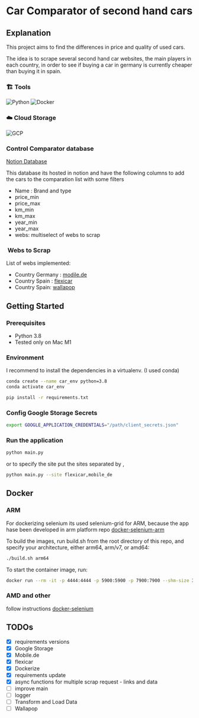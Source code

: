 # Car Comparator of second hand cars

## Explanation

This project aims to find the differences in price and quality of used cars.

The idea is to scrape several second hand car websites, the main players in each country, in order to see if buying a car in germany is currently cheaper than buying it in spain.

### 🏗️ Tools

![Python](https://img.shields.io/badge/Python-FFD43B?style=for-the-badge&logo=python&logoColor=darkgreen)
![Docker](https://img.shields.io/badge/Docker-2CA5E0?style=for-the-badge&logo=docker&logoColor=white)

### ☁️ Cloud Storage

![GCP](https://img.shields.io/badge/Google_Cloud-4285F4?style=for-the-badge&logo=google-cloud&logoColor=white)

### Control Comparator database

[Notion Database](https://jmmoyano.notion.site/Cars_comparator-9f00a3afd5ed40ac99145f3560923bd6)

This database its hosted in notion and have the following columns to add the cars to the comparation list with some filters

- Name : Brand and type
- price_min
- price_max
- km_min
- km_max
- year_min
- year_max
- webs:  multiselect of webs to scrap

###  Webs to Scrap

 List of webs implemented:

- Country Germany :  [modile.de](https://www.mobile.de/?lang=en)
- Country Spain : [flexicar](https://www.flexicar.es/coches-segunda-mano/)
- Country Spain: [wallapop](https://es.wallapop.com/coches-segunda-mano)

## Getting Started

### Prerequisites

- Python 3.8
- Tested only on Mac M1

### Environment

I recommend to install the dependencies in a virtualenv. (I used conda)

```bash
conda create --name car_env python=3.8
conda activate car_env  
```

```bash
pip install -r requirements.txt
```

### Config Google Storage Secrets

```bash
export GOOGLE_APPLICATION_CREDENTIALS="/path/client_secrets.json"
```

### Run the application

```bash
python main.py
```

 or to specify the site put the sites separated by ,

 ```bash
python main.py --site flexicar,mobile_de
```

## Docker

### ARM

For dockerizing selenium its used selenium-grid for ARM, because the app hase been developed in arm platform
repo [docker-selenium-arm](https://github.com/seleniumhq-community/docker-seleniarm.git)

To build the images, run build.sh from the root directory of this repo, and specify your architecture, either arm64, arm/v7, or amd64:

```bash
./build.sh arm64 
```

To start the container image, run:

```bash
docker run --rm -it -p 4444:4444 -p 5900:5900 -p 7900:7900 --shm-size 3g local-seleniarm/standalone-chromium:latest
```

### AMD and other

follow instructions [docker-selenium](https://github.com/SeleniumHQ/docker-selenium)

## TODOs

- [X] requirements versions
- [X] Google Storage
- [X] Mobile.de
- [X] flexicar
- [X] Dockerize
- [X] requirements update
- [X] async functions for multiple scrap request - links and data
- [ ] improve main
- [ ] logger
- [ ] Transform and Load Data
- [ ] Wallapop
